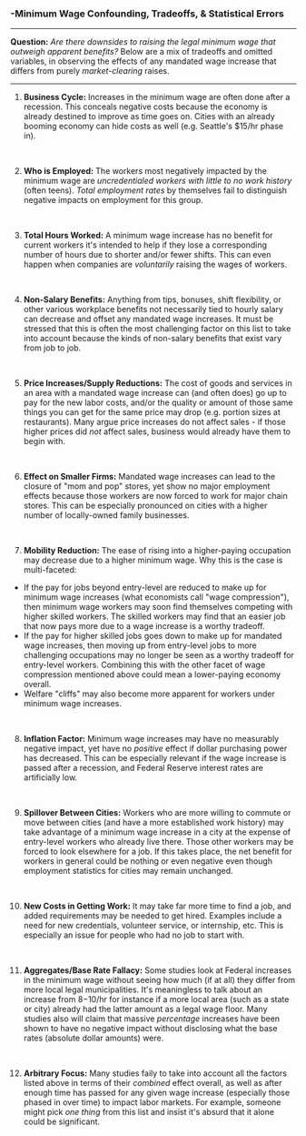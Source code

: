 ### -Minimum Wage Confounding, Tradeoffs, & Statistical Errors
---

**Question:** *Are there downsides to raising the legal minimum wage that outweigh apparent benefits?* Below are a mix of tradeoffs and omitted variables, in observing the effects of any mandated wage increase that differs from purely *market-clearing* raises.

---

1) **Business Cycle:** Increases in the minimum wage are often done after a recession. This conceals negative costs because the economy is already destined to improve as time goes on. Cities with an already booming economy can hide costs as well (e.g. Seattle's $15/hr phase in).

&nbsp;

2) **Who is Employed:** The workers most negatively impacted by the minimum wage are *uncredentialed workers with little to no work history* (often teens). *Total employment rates* by themselves fail to distinguish negative impacts on employment for this group.

&nbsp;

3) **Total Hours Worked:** A minimum wage increase has no benefit for current workers it's intended to help if they lose a corresponding number of hours due to shorter and/or fewer shifts. This can even happen when companies are *voluntarily* raising the wages of workers.

&nbsp;

4) **Non-Salary Benefits:** Anything from tips, bonuses, shift flexibility, or other various workplace benefits not necessarily tied to hourly salary can decrease and offset any mandated wage increases. It must be stressed that this is often the most challenging factor on this list to take into account because the kinds of non-salary benefits that exist vary from job to job.

&nbsp;

5) **Price Increases/Supply Reductions:** The cost of goods and services in an area with a mandated wage increase can (and often does) go up to pay for the new labor costs, and/or the quality or amount of those same things you can get for the same price may drop (e.g. portion sizes at restaurants). Many argue price increases do not affect sales - if those higher prices did *not* affect sales, business would already have them to begin with.

&nbsp;

6) **Effect on Smaller Firms:** Mandated wage increases can lead to the closure of "mom and pop" stores, yet show no major employment effects because those workers are now forced to work for major chain stores. This can be especially pronounced on cities with a higher number of locally-owned family businesses.

&nbsp;

7) **Mobility Reduction:** The ease of rising into a higher-paying occupation may decrease due to a higher minimum wage. Why this is the case is multi-faceted: 

* If the pay for jobs beyond entry-level are reduced to make up for minimum wage increases (what economists call "wage compression"), then minimum wage workers may soon find themselves competing with higher skilled workers. The skilled workers may find that an easier job that now pays more due to a wage increase is a worthy tradeoff.
* If the pay for higher skilled jobs goes down to make up for mandated wage increases, then moving up from entry-level jobs to more challenging occupations may no longer be seen as a worthy tradeoff for entry-level workers. Combining this with the other facet of wage compression mentioned above could mean a lower-paying economy overall.
* Welfare "cliffs" may also become more apparent for workers under minimum wage increases.

&nbsp;

8) **Inflation Factor:** Minimum wage increases may have no measurably negative impact, yet have no *positive* effect if dollar purchasing power has decreased. This can be especially relevant if the wage increase is passed after a recession, and Federal Reserve interest rates are artificially low.

&nbsp;

9) **Spillover Between Cities:** Workers who are more willing to commute or move between cities (and have a more established work history) may take advantage of a minimum wage increase in a city at the expense of entry-level workers who already live there. Those other workers may be forced to look elsewhere for a job. If this takes place, the net benefit for workers in general could be nothing or even negative even though employment statistics for cities may remain unchanged.

&nbsp;

10) **New Costs in Getting Work:** It may take far more time to find a job, and added requirements may be needed to get hired. Examples include a need for new credentials, volunteer service, or internship, etc. This is especially an issue for people who had no job to start with.

&nbsp;

11) **Aggregates/Base Rate Fallacy:** Some studies look at Federal increases in the minimum wage without seeing how much (if at all) they differ from more local legal municipalities. It's meaningless to talk about an increase from $8-$10/hr for instance if a more local area (such as a state or city) already had the latter amount as a legal wage floor. Many studies also will claim that massive *percentage* increases have been shown to have no negative impact without disclosing what the base rates (absolute dollar amounts) were.

&nbsp;

12) **Arbitrary Focus:** Many studies faily to take into account all the factors listed above in terms of their *combined* effect overall, as well as after enough time has passed for any given wage increase (especially those phased in over time) to impact labor markets. For example, someone might pick *one thing* from this list and insist it's absurd that it alone could be significant.
